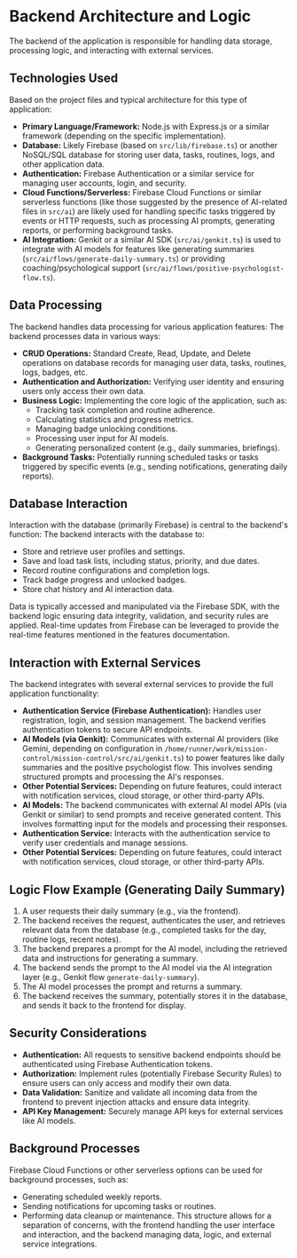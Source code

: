 # Backend Architecture and Logic

The backend of the application is responsible for handling data storage, processing logic, and interacting with external services.

## Technologies Used
Based on the project files and typical architecture for this type of application:
*   **Primary Language/Framework:** Node.js with Express.js or a similar framework (depending on the specific implementation).
*   **Database:** Likely Firebase (based on `src/lib/firebase.ts`) or another NoSQL/SQL database for storing user data, tasks, routines, logs, and other application data.
*   **Authentication:** Firebase Authentication or a similar service for managing user accounts, login, and security.
*   **Cloud Functions/Serverless:** Firebase Cloud Functions or similar serverless functions (like those suggested by the presence of AI-related files in `src/ai`) are likely used for handling specific tasks triggered by events or HTTP requests, such as processing AI prompts, generating reports, or performing background tasks.
*   **AI Integration:** Genkit or a similar AI SDK (`src/ai/genkit.ts`) is used to integrate with AI models for features like generating summaries (`src/ai/flows/generate-daily-summary.ts`) or providing coaching/psychological support (`src/ai/flows/positive-psychologist-flow.ts`).

## Data Processing
The backend handles data processing for various application features:
The backend processes data in various ways:

*   **CRUD Operations:** Standard Create, Read, Update, and Delete operations on database records for managing user data, tasks, routines, logs, badges, etc.
*   **Authentication and Authorization:** Verifying user identity and ensuring users only access their own data.
*   **Business Logic:** Implementing the core logic of the application, such as:
    *   Tracking task completion and routine adherence.
    *   Calculating statistics and progress metrics.
    *   Managing badge unlocking conditions.
    *   Processing user input for AI models.
    *   Generating personalized content (e.g., daily summaries, briefings).
*   **Background Tasks:** Potentially running scheduled tasks or tasks triggered by specific events (e.g., sending notifications, generating daily reports).

## Database Interaction
Interaction with the database (primarily Firebase) is central to the backend's function:
The backend interacts with the database to:

*   Store and retrieve user profiles and settings.
*   Save and load task lists, including status, priority, and due dates.
*   Record routine configurations and completion logs.
*   Track badge progress and unlocked badges.
*   Store chat history and AI interaction data.

Data is typically accessed and manipulated via the Firebase SDK, with the backend logic ensuring data integrity, validation, and security rules are applied. Real-time updates from Firebase can be leveraged to provide the real-time features mentioned in the features documentation.

## Interaction with External Services
The backend integrates with several external services to provide the full application functionality:

*   **Authentication Service (Firebase Authentication):** Handles user registration, login, and session management. The backend verifies authentication tokens to secure API endpoints.
*   **AI Models (via Genkit):** Communicates with external AI providers (like Gemini, depending on configuration in `/home/runner/work/mission-control/mission-control/src/ai/genkit.ts`) to power features like daily summaries and the positive psychologist flow. This involves sending structured prompts and processing the AI's responses.
*   **Other Potential Services:** Depending on future features, could interact with notification services, cloud storage, or other third-party APIs.
*   **AI Models:** The backend communicates with external AI model APIs (via Genkit or similar) to send prompts and receive generated content. This involves formatting input for the models and processing their responses.
*   **Authentication Service:** Interacts with the authentication service to verify user credentials and manage sessions.
*   **Other Potential Services:** Depending on future features, could interact with notification services, cloud storage, or other third-party APIs.

## Logic Flow Example (Generating Daily Summary)

1.  A user requests their daily summary (e.g., via the frontend).
2.  The backend receives the request, authenticates the user, and retrieves relevant data from the database (e.g., completed tasks for the day, routine logs, recent notes).
3.  The backend prepares a prompt for the AI model, including the retrieved data and instructions for generating a summary.
4.  The backend sends the prompt to the AI model via the AI integration layer (e.g., Genkit flow `generate-daily-summary`).
5.  The AI model processes the prompt and returns a summary.
6.  The backend receives the summary, potentially stores it in the database, and sends it back to the frontend for display.

## Security Considerations

*   **Authentication:** All requests to sensitive backend endpoints should be authenticated using Firebase Authentication tokens.
*   **Authorization:** Implement rules (potentially Firebase Security Rules) to ensure users can only access and modify their own data.
*   **Data Validation:** Sanitize and validate all incoming data from the frontend to prevent injection attacks and ensure data integrity.
*   **API Key Management:** Securely manage API keys for external services like AI models.

## Background Processes

Firebase Cloud Functions or other serverless options can be used for background processes, such as:
*   Generating scheduled weekly reports.
*   Sending notifications for upcoming tasks or routines.
*   Performing data cleanup or maintenance.
This structure allows for a separation of concerns, with the frontend handling the user interface and interaction, and the backend managing data, logic, and external service integrations.